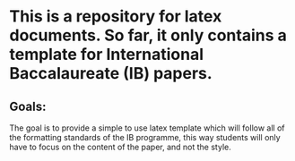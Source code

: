 # This is a repository for latex documents. So far, it only contains a template for International Baccalaureate (IB) papers. 

## Goals:
The goal is to provide a simple to use latex template which will follow all of the formatting standards of the IB programme, this way students will only have to focus on the content of the paper, and not the style.

